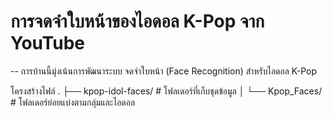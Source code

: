 

# การจดจำใบหน้าของไอดอล K-Pop จาก YouTube

-- 
การบ้านนี้มุ่งเน้นการพัฒนาระบบ จดจำใบหน้า (Face Recognition) สำหรับไอดอล K-Pop 

โครงสร้างไฟล์
.
├── kpop-idol-faces/     # โฟลเดอร์ที่เก็บชุดข้อมูล
│   └── Kpop_Faces/      # โฟลเดอร์ย่อยแบ่งตามกลุ่มและไอดอล

